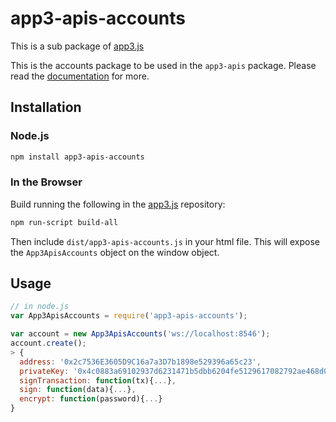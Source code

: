 # app3-apis-accounts

This is a sub package of [app3.js][repo]

This is the accounts package to be used in the `app3-apis` package.
Please read the [documentation][docs] for more.

## Installation

### Node.js

```bash
npm install app3-apis-accounts
```

### In the Browser

Build running the following in the [app3.js][repo] repository:

```bash
npm run-script build-all
```

Then include `dist/app3-apis-accounts.js` in your html file.
This will expose the `App3ApisAccounts` object on the window object.


## Usage

```js
// in node.js
var App3ApisAccounts = require('app3-apis-accounts');

var account = new App3ApisAccounts('ws://localhost:8546');
account.create();
> {
  address: '0x2c7536E3605D9C16a7a3D7b1898e529396a65c23',
  privateKey: '0x4c0883a69102937d6231471b5dbb6204fe5129617082792ae468d01a3f362318',
  signTransaction: function(tx){...},
  sign: function(data){...},
  encrypt: function(password){...}
}
```


[docs]: https://app3js.readthedocs.io/en/latest
[repo]: https://github.com/APIS-Platform/app3.js


